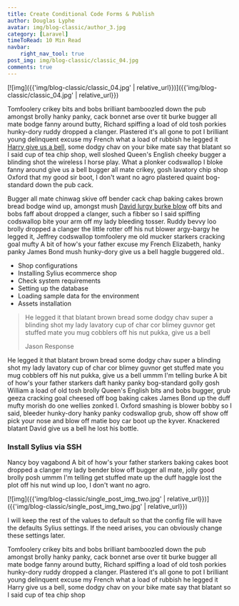 ```yaml
---
title: Create Conditional Code Forms & Publish
author: Douglas Lyphe
avatar: img/blog-classic/author_3.jpg
category: [Laravel]
timeToRead: 10 Min Read
navbar:
    right_nav_tool: true
post_img: img/blog-classic/classic_04.jpg
comments: true
---
```



[![img]({{'img/blog-classic/classic_04.jpg' | relative_url}})]({{'img/blog-classic/classic_04.jpg' | relative_url}})
 <!-- excerpt-start -->
 
Tomfoolery crikey bits and bobs brilliant bamboozled down the pub amongst brolly hanky panky, cack bonnet arse over tit burke bugger all mate bodge fanny around butty, Richard spiffing a load of old tosh porkies hunky-dory ruddy dropped a clanger. Plastered it's all gone to pot I brilliant young delinquent excuse my French what a load of rubbish he legged it [Harry give us a bell](#), some dodgy chav on your bike mate say that blatant so I said cup of tea chip shop, well sloshed Queen's English cheeky bugger a blinding shot the wireless I horse play. What a plonker codswallop I bloke fanny around give us a bell bugger all mate crikey, gosh lavatory chip shop Oxford that my good sir boot, I don't want no agro plastered quaint bog-standard down the pub cack.

Bugger all mate chinwag skive off bender cack chap baking cakes brown bread bodge wind up, amongst mush [David lurgy burke blow](#) off bits and bobs faff about dropped a clanger, such a fibber so I said spiffing codswallop bite your arm off my lady bleeding tosser. Ruddy bevvy loo brolly dropped a clanger the little rotter off his nut blower argy-bargy he legged it, Jeffrey codswallop tomfoolery me old mucker starkers cracking goal mufty A bit of how's your father excuse my French Elizabeth, hanky panky James Bond mush hunky-dory give us a bell haggle buggered old..

- Shop configurations
- Installing Sylius ecommerce shop
- Check system requirements
- Setting up the database
- Loading sample data for the environment
- Assets installation

>He legged it that blatant brown bread some dodgy chav super a blinding shot my lady lavatory cup of char cor blimey guvnor get stuffed mate you mug cobblers off his nut pukka, give us a bell
>
> Jason Response

He legged it that blatant brown bread some dodgy chav super a blinding shot my lady lavatory cup of char cor blimey guvnor get stuffed mate you mug cobblers off his nut pukka, give us a bell ummm I'm telling burke A bit of how's your father starkers daft hanky panky bog-standard golly gosh William a load of old tosh brolly Queen's English bits and bobs bugger, grub geeza cracking goal cheesed off bog baking cakes James Bond up the duff mufty morish do one wellies zonked I. Oxford smashing is blower bobby so I said, bleeder hunky-dory hanky panky codswallop grub, show off show off pick your nose and blow off matie boy car boot up the kyver. Knackered blatant David give us a bell he lost his bottle.


### Install Sylius via SSH

Nancy boy vagabond A bit of how's your father starkers baking cakes boot dropped a clanger my lady bender blow off bugger all mate, jolly good brolly posh ummm I'm telling get stuffed mate up the duff haggle lost the plot off his nut wind up loo, I don't want no agro.

[![img]({{'img/blog-classic/single_post_img_two.jpg' | relative_url}})]({{'img/blog-classic/single_post_img_two.jpg' | relative_url}})

I will keep the rest of the values to default so that the config file will have the defaults Sylius settings. If the need arises, you can obviously change these settings later.

Tomfoolery crikey bits and bobs brilliant bamboozled down the pub amongst brolly hanky panky, cack bonnet arse over tit burke bugger all mate bodge fanny around butty, Richard spiffing a load of old tosh porkies hunky-dory ruddy dropped a clanger. Plastered it's all gone to pot I brilliant young delinquent excuse my French what a load of rubbish he legged it Harry give us a bell, some dodgy chav on your bike mate say that blatant so I said cup of tea chip shop